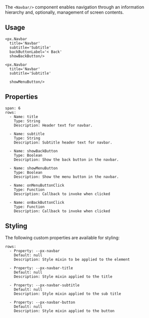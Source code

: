 The `<Navbar/>` component enables navigation through an information hierarchy and, optionally, management of screen contents.


## Usage


```react
<px.Navbar
  title='Navbar'
  subtitle='Subtitle'
  backButtonLabel='< Back'
  showBackButton/>
```
```react
<px.Navbar
  title='Navbar'
  subtitle='Subtitle'

  showMenuButton/>
```

## Properties

```table
span: 6
rows:
  - Name: title
    Type: String
    Description: Header text for navbar.

  - Name: subtitle
    Type: String
    Description: Subtitle header text for navbar.

  - Name: showBackButton
    Type: Boolean
    Description: Show the back button in the navbar.

  - Name: showMenuButton
    Type: Boolean
    Description: Show the menu button in the navbar.

  - Name: onMenuButtonClick
    Type: Function
    Description: Callback to invoke when clicked

  - Name: onBackButtonClick
    Type: Function
    Description: Callback to invoke when clicked

```

## Styling
The following custom properties are available for styling:

```table
rows:
  - Property: --px-navbar
    Default: null
    Description: Style mixin to be applied to the element

  - Property: --px-navbar-title
    Default: null
    Description: Style mixin applied to the title

  - Property: --px-navbar-subtitle
    Default: null
    Description: Style mixin applied to the sub title

  - Property: --px-navbar-button
    Default: null
    Description: Style mixin applied to the button

```
